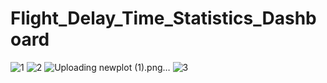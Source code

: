 # Flight_Delay_Time_Statistics_Dashboard
![1](https://github.com/SP19-BCS-042/Flight_Delay_Time_Statistics_Dashboard/assets/76571151/e3438962-118b-440b-8157-50b7bef46fc9)
![2](https://github.com/SP19-BCS-042/Flight_Delay_Time_Statistics_Dashboard/assets/76571151/38be4b07-84f5-4fec-9aa8-eacd5e925f3c)
![Uploading newplot (1).png…]()
![3](https://github.com/SP19-BCS-042/Flight_Delay_Time_Statistics_Dashboard/assets/76571151/b75bb4bc-ad1a-4311-864c-c5ea20bb05ad)
